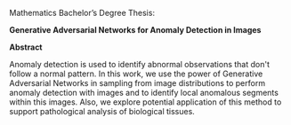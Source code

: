 Mathematics Bachelor’s Degree Thesis:

<b>Generative Adversarial Networks for Anomaly Detection in Images</b> 

<b>Abstract</b>

Anomaly detection is used to identify abnormal observations that don't follow a normal pattern. In
this work, we use the power of Generative Adversarial Networks in sampling from image distributions
to perform anomaly detection with images and to identify local anomalous segments within this
images. Also, we explore potential application of this method to support pathological analysis of
biological tissues.


